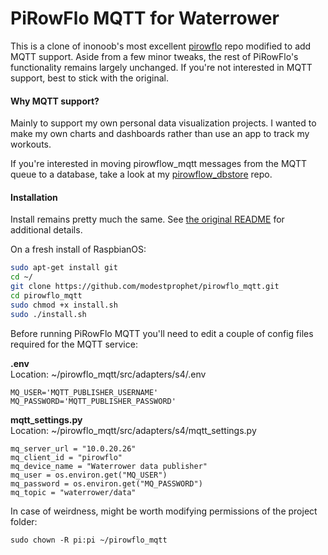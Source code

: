 # PiRowFlo MQTT for Waterrower

This is a clone of inonoob's most excellent [pirowflo](https://github.com/inonoob/pirowflo/) repo modified to add MQTT support.  Aside from a few minor tweaks, the rest of PiRowFlo's functionality remains largely unchanged.  If you're not interested in MQTT support, best to stick with the original.    

#### Why MQTT support?  
Mainly to support my own personal data visualization projects.  I wanted to make my own charts and dashboards rather than use an app to track my workouts.  

If you're interested in moving pirowflow_mqtt messages from the MQTT queue to a database, take a look at my [pirowflow_dbstore](https://github.com/modestprophet/pirowflo_dbstore) repo.  


#### Installation
Install remains pretty much the same.  See [the original README](README-ORIGINAL.MD) for additional details.  

On a fresh install of RaspbianOS:
```bash
sudo apt-get install git
cd ~/
git clone https://github.com/modestprophet/pirowflo_mqtt.git
cd pirowflo_mqtt
sudo chmod +x install.sh
sudo ./install.sh
```

Before running PiRowFlo MQTT you'll need to edit a couple of config files required for the MQTT service:  

**.env**   
Location:  ~/pirowflo_mqtt/src/adapters/s4/.env
```
MQ_USER='MQTT_PUBLISHER_USERNAME'
MQ_PASSWORD='MQTT_PUBLISHER_PASSWORD'
```

**mqtt_settings.py**  
Location:  ~/pirowflo_mqtt/src/adapters/s4/mqtt_settings.py
```
mq_server_url = "10.0.20.26"
mq_client_id = "pirowflo"
mq_device_name = "Waterrower data publisher"
mq_user = os.environ.get("MQ_USER")
mq_password = os.environ.get("MQ_PASSWORD")
mq_topic = "waterrower/data"
```


In case of weirdness, might be worth modifying permissions of the project folder:
```
sudo chown -R pi:pi ~/pirowflo_mqtt
```

